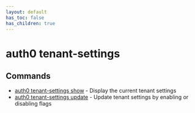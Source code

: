 ```yaml
---
layout: default
has_toc: false
has_children: true
---
```

# auth0 tenant-settings



## Commands

- [auth0 tenant-settings show](auth0_tenant-settings_show.md) - Display the current tenant settings
- [auth0 tenant-settings update](auth0_tenant-settings_update.md) - Update tenant settings by enabling or disabling flags

